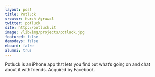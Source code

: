 ```yaml
---
layout: post
title: Potluck
creator: Hursh Agrawal
twitter: potluck
site: http://potluck.it
image: /lib/img/projects/potluck.jpg
featured: false
demodays: false
eboard: false
alumni: true
---
```

Potluck is an iPhone app that lets you find out what’s going on and chat about it with friends. Acquired by Facebook.